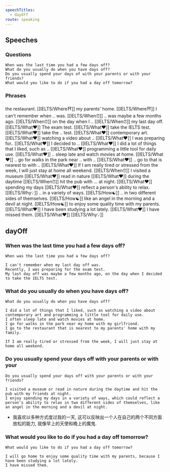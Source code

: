 ```yaml
---
speechTitles:
  - dayOff
route: speaking
---
```

## Speeches

### Questions
```
When was the last time you had a few days off?
What do you usually do when you have days off?
Do you usually spend your days of with your parents or with your friends? 
What would you like to do if you had a day off tomorrow?
```

### Phrases
the restaurant. [[IELTS/Where⛩️]] 
my parents' home. [[IELTS/Where⛩️]] 
I can't remember when .. was. [[IELTS/When⏰]] 
.. was maybe a few months ago. [[IELTS/When⏰]] 
on the day when I .. [[IELTS/When⏰]] 
my last day off. [[IELTS/What❤️]] 
The exam test. [[IELTS/What❤️]] 
take the IELTS test.  [[IELTS/What❤️]] 
take the .. test. [[IELTS/What❤️]] 
contemporary art. [[IELTS/What❤️]] 
watching a video about .. [[IELTS/What❤️]] 
I was preparing for.. [[IELTS/What❤️]] 
I decided to .. [[IELTS/What❤️]] 
I did a lot of things that I liked, such as .. [[IELTS/What❤️]] 
programming a little tool for daily use. [[IELTS/What❤️]] 
.. sleep late and watch movies at home. [[IELTS/What❤️]] 
.. go for walks in the park near ..  with ..  [[IELTS/What❤️]] 
.. go to that is nearest to  with .. [[IELTS/What❤️]] 
If I am really tired or stressed from the week, I will just stay at home all weekend. [[IELTS/When⏰]] 
I visited a museum [[IELTS/What❤️]] 
read in nature  [[IELTS/What❤️]] 
during the daytime [[IELTS/When⏰]] 
hit the pub with ... at night.   [[IELTS/What❤️]] 
spending my days  [[IELTS/What❤️]] 
reflect a person's ability to relax.  [[IELTS/Why💡]] 
..  in a variety of ways.  [[IELTS/How☯️]] 
.. in two different sides of themselves. [[IELTS/How☯️]] 
like an angel in the morning and a devil at night. [[IELTS/How☯️]] 
to enjoy some quality time with my parents. [[IELTS/What❤️]] 
I have been studying a lot lately. [[IELTS/What❤️]] 
I have missed them. [[IELTS/What❤️]] 
[[IELTS/Why💡]]

## dayOff
### When was the last time you had a few days off?
```
When was the last time you had a few days off?
```
```
I can't remember when my last day off was. 
Recently, I was preparing for the exam test. 
My last day off was maybe a few months ago, on the day when I decided to take the IELTS test. 
```

### What do you usually do when you have days off?

```
What do you usually do when you have days off?
```
```
I did a lot of things that I liked, such as watching a video about contemporary art and programming a little tool for daily use. 
I often sleep late and watch movies at home. 
I go for walks in the park near my home with my girlfriend. 
I go to the restaurant that is nearest to my parents' home with my family. 
```
```
If I am really tired or stressed from the week, I will just stay at home all weekend. 
```


### Do you usually spend your days off with your parents or with your 

```
Do you usually spend your days off with your parents or with your friends?
```
```
I visited a museum or read in nature during the daytime and hit the pub with my friends at night. 
I enjoy spending my days in a variety of ways, which could reflect a person's ability to relax in two different sides of themselves, like an angel in the morning and a devil at night. 
```
- 我喜欢以多种方式度过我的一天, 这可以反映出一个人在自己的两个不同方面放松的能力, 就像早上的天使和晚上的魔鬼.
### What would you like to do if you had a day off tomorrow?

```
What would you like to do if you had a day off tomorrow?
```
```
I will go home to enjoy some quality time with my parents, because I have been studying a lot lately. 
I have missed them. 
```
